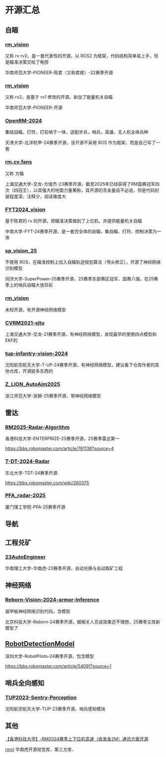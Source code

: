 # 开源汇总

## 自瞄

### [rm_vision](https://github.com/chenjunnn/rm_vision)

又称 rv rv2，是一套代表性的开源，以 ROS2 为框架，代码结构简单易上手，但是瞄准决策交给了电控

华南师范大学-PIONEER-陈君（又称君佬）-22赛季开源

### [rm_vision](https://github.com/FaterYU/rm_vision)

又称 rv2，是基于 rv1 修改的开源，新加了能量机关自瞄

华南师范大学-PIONEER-开源

### [OpenRM-2024](https://github.com/HHgzs/OpenRM-2024)

集结自瞄，打符，打前哨于一体，适配步兵，哨兵，英雄，无人机全体兵种

天津大学-北洋机甲-24赛季开源，该开源不采用 ROS 作为框架，而是自己写了一套

### [rm.cv.fans](https://github.com/julyfun/rm.cv.fans)

又称 方瞄

上海交通大学-交龙-方俊杰-23赛季开源，截至2025年已经获得了RM国赛冠军四次（四冠王），以其强大的地面力量著称，其开源的含金量自不必说，但是代码封装程度深，注释少，阅读难度大

### [FYT2024_vision](https://github.com/CSU-FYT-Vision/FYT2024_vision)

基于陈君的 rv 的开源，把瞄准决策做到了上位机，并提供能量机关自瞄

中南大学-FYT-24赛季开源，是一套完全体的自瞄，集自瞄、打符、控制决策为一体

### [sp_vision_25](https://github.com/TongjiSuperPower/sp_vision_25)

不使用 ROS，在瞄准控制上加入自瞄轨迹规划算法（甩头修正），开源了神经网络识别模型

同济大学-SuperPower-25赛季开源，25赛季东部赛区冠军、国赛八强，在25赛季上的哨兵自瞄大放异彩

### [rm_vision](https://github.com/Ericsii/rm_vision)

未知开源，有开源神经网络模型

### [CVRM2021-sjtu](https://github.com/Harry-hhj/CVRM2021-sjtu)

上海交通大学-交龙-21赛季开源，有神经网络模型，发现最早的使用四点模型和EKF的

### [tup-infantry-vision-2024](https://github.com/tup-robomaster/tup-infantry-vision-2024)

沈阳航空航天大学-T-UP-24赛季开源，有神经网络模型，建议看下仓库作者的其他仓库，开源挺多东西的

### [Z_LION_AutoAim2025](https://github.com/dielivelr/Z_LION_AutoAim2025)

浙江师范大学-浙狮-25赛季开源，带神经网络模型

## 雷达

### [RM2025-Radar-Algorithm](https://github.com/hkustenterprize/RM2025-Radar-Algorithm)

香港科技大学-ENTERPRIZE-25赛季开源，25赛季雷达第一

<https://bbs.robomaster.com/article/761138?source=4>

### [T-DT-2024-Radar](https://github.com/T-DT-Algorithm-2024/T-DT-2024-Radar)

东北大学-TDT-24赛季开源

<https://bbs.robomaster.com/wiki/260375>

### [PFA_radar-2025](https://github.com/Y-Tomorrow/PFA_radar-2025)

厦门理工学院-PFA-25赛季开源

## 导航

## 工程兑矿

### [23AutoEngineer](https://github.com/scutrobotlab/23AutoEngineer)

华南理工大学-华南虎-23赛季开源，自动兑换与自动取矿工程

## 神经网络

### [Reborn-Vision-2024-armor-Inference](https://github.com/RebornVision/Reborn-Vision-2024-armor-Inference)

装甲板神经网络识别代码，含模型

北京科技大学-Reborn-24赛季开源，据相关人员说效果还不理想，25赛季又炼新模型了

## [RobotDetectionModel](https://github.com/broalantaps/RobotDetectionModel)

深圳大学-RobotPilots-24赛季开源，包含模型

<https://bbs.robomaster.com/article/54091?source=1>

## 哨兵全向感知

### [TUP2023-Sentry-Perception](https://github.com/tup-robomaster/TUP2023-Sentry-Perception)

沈阳航空航天大学-TUP-23赛季开源，哨兵感知模块

## 其他

[【香港科技大学】-RM2024赛季上下位机高速（收发各2M）通讯方案开源](https://bbs.robomaster.com/article/54198)

[rmvl](https://github.com/cv-rmvl/rmvl) 华南虎开源视觉库，第三方库、
